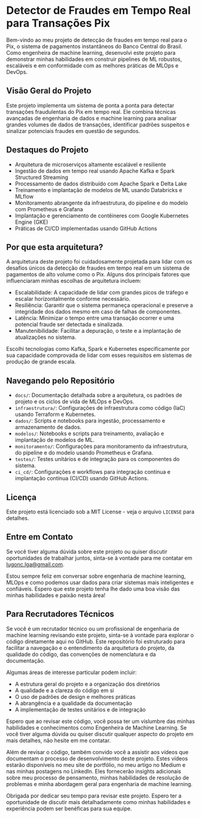 # Detector de Fraudes em Tempo Real para Transações Pix

Bem-vindo ao meu projeto de detecção de fraudes em tempo real para o Pix, o sistema de pagamentos instantâneos do Banco Central do Brasil. Como engenheira de machine learning, desenvolvi este projeto para demonstrar minhas habilidades em construir pipelines de ML robustos, escaláveis e em conformidade com as melhores práticas de MLOps e DevOps.

## Visão Geral do Projeto

Este projeto implementa um sistema de ponta a ponta para detectar transações fraudulentas do Pix em tempo real. Ele combina técnicas avançadas de engenharia de dados e machine learning para analisar grandes volumes de dados de transações, identificar padrões suspeitos e sinalizar potenciais fraudes em questão de segundos.

## Destaques do Projeto

- Arquitetura de microserviços altamente escalável e resiliente
- Ingestão de dados em tempo real usando Apache Kafka e Spark Structured Streaming
- Processamento de dados distribuído com Apache Spark e Delta Lake
- Treinamento e implantação de modelos de ML usando Databricks e MLflow
- Monitoramento abrangente da infraestrutura, do pipeline e do modelo com Prometheus e Grafana
- Implantação e gerenciamento de contêineres com Google Kubernetes Engine (GKE)
- Práticas de CI/CD implementadas usando GitHub Actions

## Por que esta arquitetura?

A arquitetura deste projeto foi cuidadosamente projetada para lidar com os desafios únicos da detecção de fraudes em tempo real em um sistema de pagamentos de alto volume como o Pix. Alguns dos principais fatores que influenciaram minhas escolhas de arquitetura incluem:

- Escalabilidade: A capacidade de lidar com grandes picos de tráfego e escalar horizontalmente conforme necessário.
- Resiliência: Garantir que o sistema permaneça operacional e preserve a integridade dos dados mesmo em caso de falhas de componentes.
- Latência: Minimizar o tempo entre uma transação ocorrer e uma potencial fraude ser detectada e sinalizada.
- Manutenibilidade: Facilitar a depuração, o teste e a implantação de atualizações no sistema.

Escolhi tecnologias como Kafka, Spark e Kubernetes especificamente por sua capacidade comprovada de lidar com esses requisitos em sistemas de produção de grande escala.

## Navegando pelo Repositório

- `docs/`: Documentação detalhada sobre a arquitetura, os padrões de projeto e os ciclos de vida de MLOps e DevOps.
- `infraestrutura/`: Configurações de infraestrutura como código (IaC) usando Terraform e Kubernetes.
- `dados/`: Scripts e notebooks para ingestão, processamento e armazenamento de dados.
- `modelos/`: Notebooks e scripts para treinamento, avaliação e implantação de modelos de ML.
- `monitoramento/`: Configurações para monitoramento da infraestrutura, do pipeline e do modelo usando Prometheus e Grafana.
- `testes/`: Testes unitários e de integração para os componentes do sistema.
- `ci_cd/`: Configurações e workflows para integração contínua e implantação contínua (CI/CD) usando GitHub Actions.

## Licença

Este projeto está licenciado sob a MIT License - veja o arquivo `LICENSE` para detalhes.

## Entre em Contato

Se você tiver alguma dúvida sobre este projeto ou quiser discutir oportunidades de trabalhar juntos, sinta-se à vontade para me contatar em lugonc.lga@gmail.com.

Estou sempre feliz em conversar sobre engenharia de machine learning, MLOps e como podemos usar dados para criar sistemas mais inteligentes e confiáveis. Espero que este projeto tenha lhe dado uma boa visão das minhas habilidades e paixão nesta área!

## Para Recrutadores Técnicos

Se você é um recrutador técnico ou um profissional de engenharia de machine learning revisando este projeto, sinta-se à vontade para explorar o código diretamente aqui no GitHub. Este repositório foi estruturado para facilitar a navegação e o entendimento da arquitetura do projeto, da qualidade do código, das convenções de nomenclatura e da documentação.

Algumas áreas de interesse particular podem incluir:

- A estrutura geral do projeto e a organização dos diretórios
- A qualidade e a clareza do código em si
- O uso de padrões de design e melhores práticas
- A abrangência e a qualidade da documentação
- A implementação de testes unitários e de integração

Espero que ao revisar este código, você possa ter um vislumbre das minhas habilidades e conhecimentos como Engenheira de Machine Learning. Se você tiver alguma dúvida ou quiser discutir qualquer aspecto do projeto em mais detalhes, não hesite em me contatar.

Além de revisar o código, também convido você a assistir aos vídeos que documentam o processo de desenvolvimento deste projeto. Estes vídeos estarão disponíveis no meu site de portfólio, no meu artigo no Medium e nas minhas postagens no LinkedIn. Eles fornecerão insights adicionais sobre meu processo de pensamento, minhas habilidades de resolução de problemas e minha abordagem geral para engenharia de machine learning.

Obrigada por dedicar seu tempo para revisar este projeto. Espero ter a oportunidade de discutir mais detalhadamente como minhas habilidades e experiência podem ser benéficas para sua equipe.

